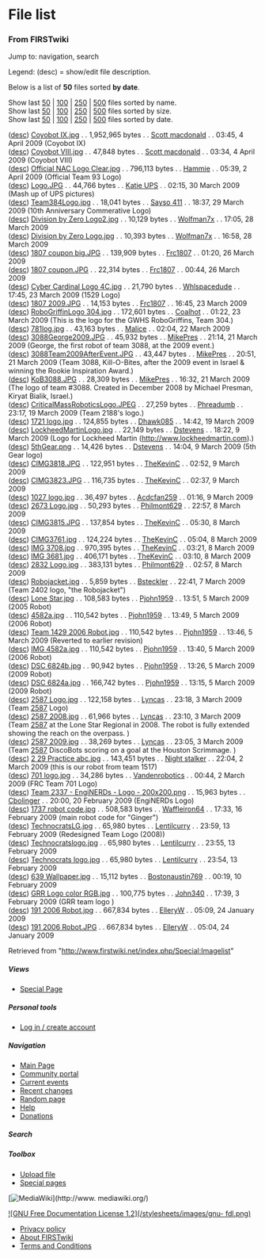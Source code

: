 # File list

### From FIRSTwiki

Jump to: navigation, search

Legend: (desc) = show/edit file description.

Below is a list of **50** files sorted **by date**.

Show last
[50](/index.php?title=Special:Imagelist&sort=byname&limit=50&wpIlMatch=
"Special:Imagelist" ) |
[100](/index.php?title=Special:Imagelist&sort=byname&limit=100&wpIlMatch=
"Special:Imagelist" ) |
[250](/index.php?title=Special:Imagelist&sort=byname&limit=250&wpIlMatch=
"Special:Imagelist" ) |
[500](/index.php?title=Special:Imagelist&sort=byname&limit=500&wpIlMatch=
"Special:Imagelist" ) files sorted by name.  
Show last
[50](/index.php?title=Special:Imagelist&sort=bysize&limit=50&wpIlMatch=
"Special:Imagelist" ) |
[100](/index.php?title=Special:Imagelist&sort=bysize&limit=100&wpIlMatch=
"Special:Imagelist" ) |
[250](/index.php?title=Special:Imagelist&sort=bysize&limit=250&wpIlMatch=
"Special:Imagelist" ) |
[500](/index.php?title=Special:Imagelist&sort=bysize&limit=500&wpIlMatch=
"Special:Imagelist" ) files sorted by size.  
Show last
[50](/index.php?title=Special:Imagelist&sort=bydate&limit=50&wpIlMatch=
"Special:Imagelist" ) |
[100](/index.php?title=Special:Imagelist&sort=bydate&limit=100&wpIlMatch=
"Special:Imagelist" ) |
[250](/index.php?title=Special:Imagelist&sort=bydate&limit=250&wpIlMatch=
"Special:Imagelist" ) |
[500](/index.php?title=Special:Imagelist&sort=bydate&limit=500&wpIlMatch=
"Special:Imagelist" ) files sorted by date.

([desc](/index.php/Image:Coyobot_IX.jpg "Image:Coyobot IX.jpg" )) [Coyobot
IX.jpg](/media/f/f8/Coyobot_IX.jpg) . . 1,952,965 bytes . . [Scott
macdonald](/index.php?title=User:Scott_macdonald&action=edit "User:Scott
macdonald" ) . . 03:45, 4 April 2009 (Coyobot IX)  
([desc](/index.php/Image:Coyobot_VIII.jpg "Image:Coyobot VIII.jpg" )) [Coyobot
VIII.jpg](/media/3/37/Coyobot_VIII.jpg) . . 47,848 bytes . . [Scott
macdonald](/index.php?title=User:Scott_macdonald&action=edit "User:Scott
macdonald" ) . . 03:34, 4 April 2009 (Coyobot VIII)  
([desc](/index.php/Image:Official_NAC_Logo_Clear.jpg "Image:Official NAC Logo
Clear.jpg" )) [Official NAC Logo
Clear.jpg](/media/b/ba/Official_NAC_Logo_Clear.jpg) . . 796,113 bytes . .
[Hammie](/index.php?title=User:Hammie&action=edit "User:Hammie" ) . . 05:39, 2
April 2009 (Official Team 93 Logo)  
([desc](/index.php/Image:Logo.JPG "Image:Logo.JPG" ))
[Logo.JPG](/media/e/e4/Logo.JPG) . . 44,766 bytes . . [Katie
UPS](/index.php?title=User:Katie_UPS&action=edit "User:Katie UPS" ) . . 02:15,
30 March 2009 (Mash up of UPS pictures)  
([desc](/index.php/Image:Team384Logo.jpg "Image:Team384Logo.jpg" ))
[Team384Logo.jpg](/media/b/b8/Team384Logo.jpg) . . 18,041 bytes . . [Sayso
411](/index.php?title=User:Sayso_411&action=edit "User:Sayso 411" ) . . 18:37,
29 March 2009 (10th Anniversary Commerative Logo)  
([desc](/index.php/Image:Division_by_Zero_Logo2.jpg "Image:Division by Zero
Logo2.jpg" )) [Division by Zero
Logo2.jpg](/media/d/dd/Division_by_Zero_Logo2.jpg) . . 10,129 bytes . .
[Wolfman7x](/index.php?title=User:Wolfman7x&action=edit "User:Wolfman7x" ) . .
17:05, 28 March 2009  
([desc](/index.php/Image:Division_by_Zero_Logo.jpg "Image:Division by Zero
Logo.jpg" )) [Division by Zero
Logo.jpg](/media/c/c4/Division_by_Zero_Logo.jpg) . . 10,393 bytes . .
[Wolfman7x](/index.php?title=User:Wolfman7x&action=edit "User:Wolfman7x" ) . .
16:58, 28 March 2009  
([desc](/index.php/Image:1807_coupon_big.JPG "Image:1807 coupon big.JPG" ))
[1807 coupon big.JPG](/media/0/09/1807_coupon_big.JPG) . . 139,909 bytes . .
[Frc1807](/index.php?title=User:Frc1807&action=edit "User:Frc1807" ) . .
01:20, 26 March 2009  
([desc](/index.php/Image:1807_coupon.JPG "Image:1807 coupon.JPG" )) [1807
coupon.JPG](/media/a/a3/1807_coupon.JPG) . . 22,314 bytes . .
[Frc1807](/index.php?title=User:Frc1807&action=edit "User:Frc1807" ) . .
00:44, 26 March 2009  
([desc](/index.php/Image:Cyber_Cardinal_Logo_4C.jpg "Image:Cyber Cardinal Logo
4C.jpg" )) [Cyber Cardinal Logo
4C.jpg](/media/9/99/Cyber_Cardinal_Logo_4C.jpg) . . 21,790 bytes . .
[Whlspacedude](/index.php?title=User:Whlspacedude&action=edit
"User:Whlspacedude" ) . . 17:45, 23 March 2009 (1529 Logo)  
([desc](/index.php/Image:1807_2009.JPG "Image:1807 2009.JPG" )) [1807
2009.JPG](/media/6/6a/1807_2009.JPG) . . 14,153 bytes . .
[Frc1807](/index.php?title=User:Frc1807&action=edit "User:Frc1807" ) . .
16:45, 23 March 2009  
([desc](/index.php/Image:RoboGriffinLogo_304.jpg "Image:RoboGriffinLogo
304.jpg" )) [RoboGriffinLogo 304.jpg](/media/e/ee/RoboGriffinLogo_304.jpg) . .
172,601 bytes . . [Coalhot](/index.php?title=User:Coalhot&action=edit
"User:Coalhot" ) . . 01:22, 23 March 2009 (This is the logo for the GWHS
RoboGriffins, Team 304.)  
([desc](/index.php/Image:781log.jpg "Image:781log.jpg" ))
[781log.jpg](/media/d/d1/781log.jpg) . . 43,163 bytes . .
[Malice](/index.php?title=User:Malice&action=edit "User:Malice" ) . . 02:04,
22 March 2009  
([desc](/index.php/Image:3088George2009.JPG "Image:3088George2009.JPG" ))
[3088George2009.JPG](/media/7/78/3088George2009.JPG) . . 45,932 bytes . .
[MikePres](/index.php?title=User:MikePres&action=edit "User:MikePres" ) . .
21:14, 21 March 2009 (George, the first robot of team 3088, at the 2009
event.)  
([desc](/index.php/Image:3088Team2009AfterEvent.JPG
"Image:3088Team2009AfterEvent.JPG" ))
[3088Team2009AfterEvent.JPG](/media/6/6d/3088Team2009AfterEvent.JPG) . .
43,447 bytes . . [MikePres](/index.php?title=User:MikePres&action=edit
"User:MikePres" ) . . 20:51, 21 March 2009 (Team 3088, Kill-O-Bites, after the
2009 event in Israel &amp; winning the Rookie Inspiration Award.)  
([desc](/index.php/Image:KoB3088.JPG "Image:KoB3088.JPG" ))
[KoB3088.JPG](/media/b/b4/KoB3088.JPG) . . 28,309 bytes . .
[MikePres](/index.php?title=User:MikePres&action=edit "User:MikePres" ) . .
16:32, 21 March 2009 (The logo of team #3088. Created in December 2008 by
Michael Presman, Kiryat Bialik, Israel.)  
([desc](/index.php/Image:CriticalMassRoboticsLogo.JPEG
"Image:CriticalMassRoboticsLogo.JPEG" ))
[CriticalMassRoboticsLogo.JPEG](/media/0/08/CriticalMassRoboticsLogo.JPEG) . .
27,259 bytes . . [Phreadumb](/index.php?title=User:Phreadumb&action=edit
"User:Phreadumb" ) . . 23:17, 19 March 2009 (Team 2188's logo.)  
([desc](/index.php/Image:1721_logo.jpg "Image:1721 logo.jpg" )) [1721
logo.jpg](/media/6/6f/1721_logo.jpg) . . 124,855 bytes . .
[Dhawk085](/index.php?title=User:Dhawk085&action=edit "User:Dhawk085" ) . .
14:42, 19 March 2009  
([desc](/index.php/Image:LockheedMartinLogo.jpg "Image:LockheedMartinLogo.jpg"
)) [LockheedMartinLogo.jpg](/media/4/4a/LockheedMartinLogo.jpg) . . 22,149
bytes . . [Dstevens](/index.php?title=User:Dstevens&action=edit
"User:Dstevens" ) . . 18:22, 9 March 2009 (Logo for Lockheed Martin
(http://www.lockheedmartin.com).)  
([desc](/index.php/Image:5thGear.png "Image:5thGear.png" ))
[5thGear.png](/media/c/c4/5thGear.png) . . 14,426 bytes . .
[Dstevens](/index.php?title=User:Dstevens&action=edit "User:Dstevens" ) . .
14:04, 9 March 2009 (5th Gear logo)  
([desc](/index.php/Image:CIMG3818.JPG "Image:CIMG3818.JPG" ))
[CIMG3818.JPG](/media/f/f0/CIMG3818.JPG) . . 122,951 bytes . .
[TheKevinC](/index.php?title=User:TheKevinC&action=edit "User:TheKevinC" ) . .
02:52, 9 March 2009  
([desc](/index.php/Image:CIMG3823.JPG "Image:CIMG3823.JPG" ))
[CIMG3823.JPG](/media/b/bf/CIMG3823.JPG) . . 116,735 bytes . .
[TheKevinC](/index.php?title=User:TheKevinC&action=edit "User:TheKevinC" ) . .
02:37, 9 March 2009  
([desc](/index.php/Image:1027_logo.jpg "Image:1027 logo.jpg" )) [1027
logo.jpg](/media/6/6a/1027_logo.jpg) . . 36,497 bytes . .
[Acdcfan259](/index.php?title=User:Acdcfan259&action=edit "User:Acdcfan259" )
. . 01:16, 9 March 2009  
([desc](/index.php/Image:2673_Logo.jpg "Image:2673 Logo.jpg" )) [2673
Logo.jpg](/media/b/b2/2673_Logo.jpg) . . 50,293 bytes . .
[Philmont629](/index.php?title=User:Philmont629&action=edit "User:Philmont629"
) . . 22:57, 8 March 2009  
([desc](/index.php/Image:CIMG3815.JPG "Image:CIMG3815.JPG" ))
[CIMG3815.JPG](/media/c/c2/CIMG3815.JPG) . . 137,854 bytes . .
[TheKevinC](/index.php?title=User:TheKevinC&action=edit "User:TheKevinC" ) . .
05:30, 8 March 2009  
([desc](/index.php/Image:CIMG3761.jpg "Image:CIMG3761.jpg" ))
[CIMG3761.jpg](/media/f/ff/CIMG3761.jpg) . . 124,224 bytes . .
[TheKevinC](/index.php?title=User:TheKevinC&action=edit "User:TheKevinC" ) . .
05:04, 8 March 2009  
([desc](/index.php/Image:IMG_3708.jpg "Image:IMG 3708.jpg" )) [IMG
3708.jpg](/media/2/22/IMG_3708.jpg) . . 970,395 bytes . .
[TheKevinC](/index.php?title=User:TheKevinC&action=edit "User:TheKevinC" ) . .
03:21, 8 March 2009  
([desc](/index.php/Image:IMG_3681.jpg "Image:IMG 3681.jpg" )) [IMG
3681.jpg](/media/a/a8/IMG_3681.jpg) . . 406,171 bytes . .
[TheKevinC](/index.php?title=User:TheKevinC&action=edit "User:TheKevinC" ) . .
03:10, 8 March 2009  
([desc](/index.php/Image:2832_Logo.jpg "Image:2832 Logo.jpg" )) [2832
Logo.jpg](/media/a/a7/2832_Logo.jpg) . . 383,131 bytes . .
[Philmont629](/index.php?title=User:Philmont629&action=edit "User:Philmont629"
) . . 02:57, 8 March 2009  
([desc](/index.php/Image:Robojacket.jpg "Image:Robojacket.jpg" ))
[Robojacket.jpg](/media/8/86/Robojacket.jpg) . . 5,859 bytes . .
[Bsteckler](/index.php?title=User:Bsteckler&action=edit "User:Bsteckler" ) . .
22:41, 7 March 2009 (Team 2402 logo, "the Robojacket")  
([desc](/index.php/Image:Lone_Star.jpg "Image:Lone Star.jpg" )) [Lone
Star.jpg](/media/7/7d/Lone_Star.jpg) . . 108,583 bytes . .
[Pjohn1959](/index.php?title=User:Pjohn1959&action=edit "User:Pjohn1959" ) . .
13:51, 5 March 2009 (2005 Robot)  
([desc](/index.php/Image:4582a.jpg "Image:4582a.jpg" ))
[4582a.jpg](/media/7/7c/4582a.jpg) . . 110,542 bytes . .
[Pjohn1959](/index.php?title=User:Pjohn1959&action=edit "User:Pjohn1959" ) . .
13:49, 5 March 2009 (2006 Robot)  
([desc](/index.php/Image:Team_1429_2006_Robot.jpg "Image:Team 1429 2006
Robot.jpg" )) [Team 1429 2006 Robot.jpg](/media/e/ec/Team_1429_2006_Robot.jpg)
. . 110,542 bytes . . [Pjohn1959](/index.php?title=User:Pjohn1959&action=edit
"User:Pjohn1959" ) . . 13:46, 5 March 2009 (Reverted to earlier revision)  
([desc](/index.php/Image:IMG_4582a.jpg "Image:IMG 4582a.jpg" )) [IMG
4582a.jpg](/media/c/c7/IMG_4582a.jpg) . . 110,542 bytes . .
[Pjohn1959](/index.php?title=User:Pjohn1959&action=edit "User:Pjohn1959" ) . .
13:40, 5 March 2009 (2006 Robot)  
([desc](/index.php/Image:DSC_6824b.jpg "Image:DSC 6824b.jpg" )) [DSC
6824b.jpg](/media/e/ed/DSC_6824b.jpg) . . 90,942 bytes . .
[Pjohn1959](/index.php?title=User:Pjohn1959&action=edit "User:Pjohn1959" ) . .
13:26, 5 March 2009 (2009 Robot)  
([desc](/index.php/Image:DSC_6824a.jpg "Image:DSC 6824a.jpg" )) [DSC
6824a.jpg](/media/7/7c/DSC_6824a.jpg) . . 166,742 bytes . .
[Pjohn1959](/index.php?title=User:Pjohn1959&action=edit "User:Pjohn1959" ) . .
13:15, 5 March 2009 (2009 Robot)  
([desc](/index.php/Image:2587_Logo.jpg "Image:2587 Logo.jpg" )) [2587
Logo.jpg](/media/7/7e/2587_Logo.jpg) . . 122,158 bytes . .
[Lyncas](/index.php/User:Lyncas "User:Lyncas" ) . . 23:18, 3 March 2009 (Team
[2587](/index.php/2587 "2587" ) Logo)  
([desc](/index.php/Image:2587_2008.jpg "Image:2587 2008.jpg" )) [2587
2008.jpg](/media/e/e6/2587_2008.jpg) . . 61,966 bytes . .
[Lyncas](/index.php/User:Lyncas "User:Lyncas" ) . . 23:10, 3 March 2009 (Team
[2587](/index.php/2587 "2587" ) at the Lone Star Regional in 2008. The robot
is fully extended showing the reach on the overpass. )  
([desc](/index.php/Image:2587_2009.jpg "Image:2587 2009.jpg" )) [2587
2009.jpg](/media/7/7b/2587_2009.jpg) . . 38,269 bytes . .
[Lyncas](/index.php/User:Lyncas "User:Lyncas" ) . . 23:05, 3 March 2009 (Team
[2587](/index.php/2587 "2587" ) DiscoBots scoring on a goal at the Houston
Scrimmage. )  
([desc](/index.php/Image:2_29_Practice_abc.jpg "Image:2 29 Practice abc.jpg"
)) [2 29 Practice abc.jpg](/media/a/ad/2_29_Practice_abc.jpg) . . 143,451
bytes . . [Night stalker](/index.php?title=User:Night_stalker&action=edit
"User:Night stalker" ) . . 22:04, 2 March 2009 (this is our robot from team
1517)  
([desc](/index.php/Image:701_logo.jpg "Image:701 logo.jpg" )) [701
logo.jpg](/media/a/a9/701_logo.jpg) . . 34,286 bytes . .
[Vandenrobotics](/index.php?title=User:Vandenrobotics&action=edit
"User:Vandenrobotics" ) . . 00:44, 2 March 2009 (FRC Team 701 Logo)  
([desc](/index.php/Image:Team_2337_-_EngiNERDs_-_Logo_-_200x200.png
"Image:Team 2337 - EngiNERDs - Logo - 200x200.png" )) [Team 2337 - EngiNERDs -
Logo - 200x200.png](/media/2/22/Team_2337_-_EngiNERDs_-_Logo_-_200x200.png) .
. 15,963 bytes . . [Cbolinger](/index.php?title=User:Cbolinger&action=edit
"User:Cbolinger" ) . . 20:00, 20 February 2009 (EngiNERDs Logo)  
([desc](/index.php/Image:1737_robot_code.jpg "Image:1737 robot code.jpg" ))
[1737 robot code.jpg](/media/2/2d/1737_robot_code.jpg) . . 508,583 bytes . .
[Waffleiron64](/index.php?title=User:Waffleiron64&action=edit
"User:Waffleiron64" ) . . 17:33, 16 February 2009 (main robot code for
"Ginger")  
([desc](/index.php/Image:TechnocratsLG.jpg "Image:TechnocratsLG.jpg" ))
[TechnocratsLG.jpg](/media/b/b4/TechnocratsLG.jpg) . . 65,980 bytes . .
[Lentilcurry](/index.php?title=User:Lentilcurry&action=edit "User:Lentilcurry"
) . . 23:59, 13 February 2009 (Redesigned Team Logo (2008))  
([desc](/index.php/Image:Technocratslogo.jpg "Image:Technocratslogo.jpg" ))
[Technocratslogo.jpg](/media/8/8e/Technocratslogo.jpg) . . 65,980 bytes . .
[Lentilcurry](/index.php?title=User:Lentilcurry&action=edit "User:Lentilcurry"
) . . 23:55, 13 February 2009  
([desc](/index.php/Image:Technocrats_logo.jpg "Image:Technocrats logo.jpg" ))
[Technocrats logo.jpg](/media/f/f0/Technocrats_logo.jpg) . . 65,980 bytes . .
[Lentilcurry](/index.php?title=User:Lentilcurry&action=edit "User:Lentilcurry"
) . . 23:54, 13 February 2009  
([desc](/index.php/Image:639_Wallpaper.jpg "Image:639 Wallpaper.jpg" )) [639
Wallpaper.jpg](/media/7/78/639_Wallpaper.jpg) . . 15,112 bytes . .
[Bostonaustin769](/index.php?title=User:Bostonaustin769&action=edit
"User:Bostonaustin769" ) . . 00:19, 10 February 2009  
([desc](/index.php/Image:GRR_Logo_color_RGB.jpg "Image:GRR Logo color RGB.jpg"
)) [GRR Logo color RGB.jpg](/media/3/35/GRR_Logo_color_RGB.jpg) . . 100,775
bytes . . [John340](/index.php?title=User:John340&action=edit "User:John340" )
. . 17:39, 3 February 2009 (GRR team logo )  
([desc](/index.php/Image:191_2006_Robot.jpg "Image:191 2006 Robot.jpg" )) [191
2006 Robot.jpg](/media/a/a5/191_2006_Robot.jpg) . . 667,834 bytes . .
[ElleryW](/index.php?title=User:ElleryW&action=edit "User:ElleryW" ) . .
05:09, 24 January 2009  
([desc](/index.php/Image:191_2006_Robot.JPG "Image:191 2006 Robot.JPG" )) [191
2006 Robot.JPG](/media/7/7b/191_2006_Robot.JPG) . . 667,834 bytes . .
[ElleryW](/index.php?title=User:ElleryW&action=edit "User:ElleryW" ) . .
05:04, 24 January 2009  

Retrieved from "<http://www.firstwiki.net/index.php/Special:Imagelist>"

##### Views

  * [Special Page](/index.php/Special:Imagelist)

##### Personal tools

  * [Log in / create account](/index.php?title=Special:Userlogin&returnto=Special:Imagelist)

[](/index.php/Main_Page "Main Page" )

##### Navigation

  * [Main Page](/index.php/Main_Page)
  * [Community portal](/index.php/FIRSTwiki:Community_portal)
  * [Current events](/index.php/Current_events)
  * [Recent changes](/index.php/Special:Recentchanges)
  * [Random page](/index.php/Special:Random)
  * [Help](/index.php/Help:Contents)
  * [Donations](/index.php/FIRSTwiki:Site_support)

##### Search



##### Toolbox

  * [Upload file](/index.php/Special:Upload)
  * [Special pages](/index.php/Special:Specialpages)

[![MediaWiki](/skins/common/images/poweredby_mediawiki_88x31.png)](http://www.
mediawiki.org/)

[![GNU Free Documentation License 1.2](/stylesheets/images/gnu-
fdl.png)](http://www.gnu.org/copyleft/fdl.html)

  * [Privacy policy](/index.php/FIRSTwiki:Privacy_policy "FIRSTwiki:Privacy policy" )
  * [About FIRSTwiki](/index.php/FIRSTwiki:About "FIRSTwiki:About" )
  * [Terms and Conditions](/index.php/FIRSTwiki:Terms_and_conditions "FIRSTwiki:Terms and conditions" )

